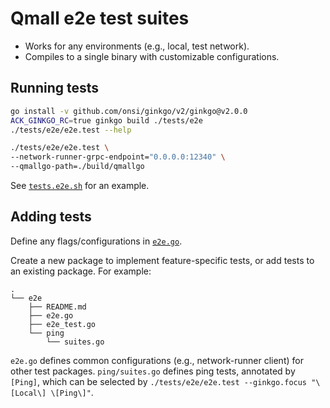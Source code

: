 # Qmall e2e test suites

- Works for any environments (e.g., local, test network).
- Compiles to a single binary with customizable configurations.

## Running tests

```bash
go install -v github.com/onsi/ginkgo/v2/ginkgo@v2.0.0
ACK_GINKGO_RC=true ginkgo build ./tests/e2e
./tests/e2e/e2e.test --help

./tests/e2e/e2e.test \
--network-runner-grpc-endpoint="0.0.0.0:12340" \
--qmallgo-path=./build/qmallgo
```

See [`tests.e2e.sh`](../../scripts/tests.e2e.sh) for an example.

## Adding tests

Define any flags/configurations in [`e2e.go`](./e2e.go).

Create a new package to implement feature-specific tests, or add tests to an existing package. For example:

```
.
└── e2e
    ├── README.md
    ├── e2e.go
    ├── e2e_test.go
    └── ping
        └── suites.go
```

`e2e.go` defines common configurations (e.g., network-runner client) for other test packages. `ping/suites.go` defines ping tests, annotated by `[Ping]`, which can be selected by `./tests/e2e/e2e.test --ginkgo.focus "\[Local\] \[Ping\]"`.
